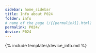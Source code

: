 ```yaml
---
sidebar: home_sidebar
title: Info about P024
folder: info
# name of the page (/{{permalink}}.html)
permalink: P024/
device: P024
---
```

{% include templates/device_info.md %}
